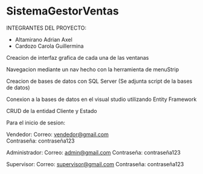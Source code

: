 # SistemaGestorVentas

INTEGRANTES DEL PROYECTO: 
- Altamirano Adrian Axel
- Cardozo Carola Guillermina 

Creacion de interfaz grafica de cada una de las ventanas

Navegacion mediante un nav hecho con la herramienta de menuStrip

Creacion de bases de datos con SQL Server (Se adjunta script de la bases de datos)

Conexion a la bases de datos en el visual studio utilizando Entity Framework

CRUD de la entidad Cliente y Estado 

Para el inicio de sesion:

Vendedor:
Correo: vendedor@gmail.com        
Contraseña: contraseña123

Administrador:
Correo: admin@gmail.com 
Contraseña: contraseña123

Supervisor:
Correo: supervisor@gmail.com
Contraseña: contraseña123
